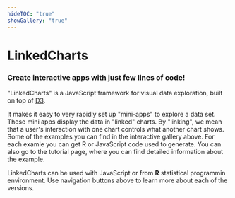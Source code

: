```yaml
---
hideTOC: "true"
showGallery: "true"
---
```


# LinkedCharts
### Create interactive apps with just few lines of code!

<div class="gallery"></div>

"LinkedCharts" is a JavaScript framework for visual data exploration, built on top of [D3](http://d3js.org). 

It makes it easy to very rapidly set up "mini-apps" to explore a data set. These mini apps display the data in "linked" 
charts. By "linking", we mean that a user's interaction with one chart controls what another chart shows. Some of the 
examples you can find in the interactive gallery above. For each examle you can get R or JavaScript code used to generate.
You can also go to the tutorial page, where you can find detailed information about the example.

LinkedCharts can be used with JavaScript or from **R** statistical programmin environment. Use navigation buttons above
to learn more about each of the versions.